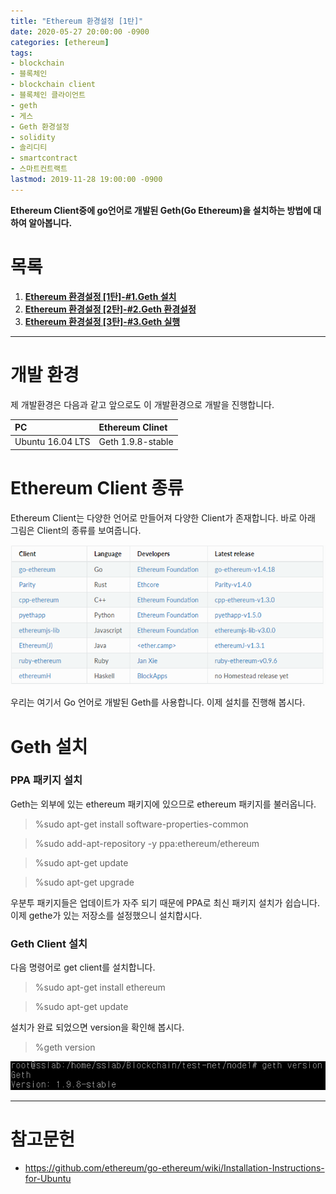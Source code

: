```yaml
---
title: "Ethereum 환경설정 [1탄]"
date: 2020-05-27 20:00:00 -0900
categories: [ethereum]
tags: 
- blockchain
- 블록체인
- blockchain client
- 블록체인 클라이언트
- geth
- 게스
- Geth 환경설정
- solidity
- 솔리디티
- smartcontract
- 스마트컨트랙트
lastmod: 2019-11-28 19:00:00 -0900
---
```


**Ethereum Client중에 go언어로 개발된 Geth(Go Ethereum)을 설치하는 방법에 대하여 알아봅니다.**  

# 목록    
1. [**Ethereum 환경설정 [1탄]-#1.Geth 설치**](https://lbm93.github.io/ethereum/ethereum%20환경설정/ethereum-이더리움환경설정1/)
2. [**Ethereum 환경설정 [2탄]-#2.Geth 환경설정**](https://lbm93.github.io/ethereum/ethereum%20환경설정/ethereum-이더리움환경설정2/)
3. [**Ethereum 환경설정 [3탄]-#3.Geth 실행**](https://lbm93.github.io/ethereum/ethereum%20환경설정/ethereum-이더리움환경설정3/)  

---

# 개발 환경
제 개발환경은 다음과 같고 앞으로도 이 개발환경으로 개발을 진행합니다.  

|PC|Ethereum Clinet|
|:---|:---|
|Ubuntu 16.04 LTS|Geth 1.9.8-stable|


# Ethereum Client 종류
Ethereum Client는 다양한 언어로 만들어져 다양한 Client가 존재합니다. 바로 아래 그림은 Client의 종류를 보여줍니다.  

![그림](/assets/images/img/blockchain-ethereum/환경설정/client종류.png)

우리는 여기서 Go 언어로 개발된 Geth를 사용합니다. 이제 설치를 진행해 봅시다.  


# Geth 설치

### PPA 패키지 설치
Geth는 외부에 있는 ethereum 패키지에 있으므로 ethereum 패키지를 불러옵니다.  

> %sudo apt-get install software-properties-common

> %sudo add-apt-repository -y ppa:ethereum/ethereum

> %sudo apt-get update

> %sudo apt-get upgrade

우분투 패키지들은 업데이트가 자주 되기 때문에 PPA로 최신 패키지 설치가 쉽습니다. 이제 gethe가 있는 저장소를 설정했으니 설치합시다.  

### Geth Client 설치
다음 명령어로 get client를 설치합니다.

> %sudo apt-get install ethereum

> %sudo apt-get update

설치가 완료 되었으면 version을 확인해 봅시다.  

> %geth version

![그림](/assets/images/img/blockchain-ethereum/환경설정/version확인.PNG)

---

# 참고문헌
- <https://github.com/ethereum/go-ethereum/wiki/Installation-Instructions-for-Ubuntu>